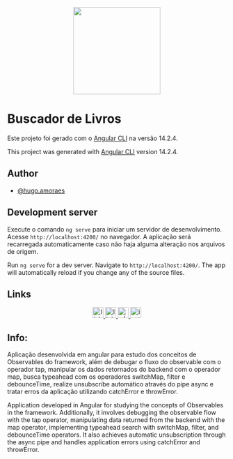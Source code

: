 
<div align="center">
<img src="https://github.com/HugoaMoraes/IconDigital/assets/102623594/a6c43865-6821-472b-9c05-65878d4e8780" width="200px" />
</div>

# Buscador de Livros


Este projeto foi gerado com o [Angular CLI](https://github.com/angular/angular-cli) na versão 14.2.4.

This project was generated with [Angular CLI](https://github.com/angular/angular-cli) version 14.2.4.

## Author

- [@hugo.amoraes](https://github.com/HugoaMoraes)

## Development server

Execute o comando `ng serve` para iniciar um servidor de desenvolvimento. Acesse `http://localhost:4200/` no navegador. A aplicação será recarregada automaticamente caso não haja alguma alteração nos arquivos de origem.

Run `ng serve` for a dev server. Navigate to `http://localhost:4200/`. The app will automatically reload if you change any of the source files.

## Links

<div align="center">
  <a href="https://linktr.ee/hug.odesign" target="_blank">
    <img src="https://img.shields.io/static/v1?message=Linktree&logo=linktree&label=&color=1de9b6&logoColor=white&labelColor=&style=for-the-badge" height="25" alt="linktree logo"  />
  </a>
  <a href="https://www.linkedin.com/in/hugoamoraes/" target="_blank">
    <img src="https://img.shields.io/static/v1?message=LinkedIn&logo=linkedin&label=&color=0077B5&logoColor=white&labelColor=&style=for-the-badge" height="25" alt="linkedin logo"  />
  </a>
  <a href="https://api.whatsapp.com/send?phone=5561986391903" target="_blank">
    <img src="https://img.shields.io/static/v1?message=Whatsapp&logo=whatsapp&label=&color=25D366&logoColor=white&labelColor=&style=for-the-badge" height="25" alt="whatsapp logo"  />
  </a>
  <a href="https://www.instagram.com/hugo.amoraes/" target="_blank">
    <img src="https://img.shields.io/static/v1?message=Instagram&logo=instagram&label=&color=E4405F&logoColor=white&labelColor=&style=for-the-badge" height="25" alt="instagram logo"  />
  </a>
</div>

## Info:

Aplicação desenvolvida em angular para estudo dos conceitos de Observables do framework, além de  debugar o fluxo do observable com o operador tap, manipular os dados retornados do backend com o operador map, busca typeahead com os operadores switchMap, filter e debounceTime, realize unsubscribe automático através do pipe async e tratar erros da aplicação utilizando catchError e throwError.

Application developed in Angular for studying the concepts of Observables in the framework. Additionally, it involves debugging the observable flow with the tap operator, manipulating data returned from the backend with the map operator, implementing typeahead search with switchMap, filter, and debounceTime operators. It also achieves automatic unsubscription through the async pipe and handles application errors using catchError and throwError.
